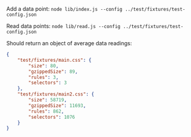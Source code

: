 Add a data point: `node lib/index.js --config ../test/fixtures/test-config.json`

Read data points: `node lib/read.js --config ../test/fixtures/test-config.json`

Should return an object of average data readings:

```json
{
    "test/fixtures/main.css": {
        "size": 80,
        "gzippedSize": 89,
        "rules": 3,
        "selectors": 3
    },
    "test/fixtures/main2.css": {
        "size": 58719,
        "gzippedSize": 11693,
        "rules": 862,
        "selectors": 1076
    }
}
```
